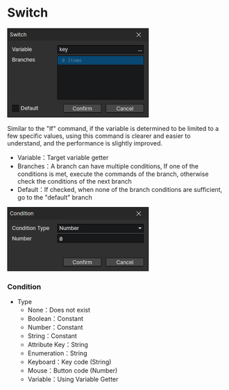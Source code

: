 # Switch

![](img/switch-1.png)

Similar to the "If" command, if the variable is determined to be limited to a few specific values, using this command is clearer and easier to understand, and the performance is slightly improved.

- Variable：Target variable getter
- Branches：A branch can have multiple conditions, If one of the conditions is met, execute the commands of the branch, otherwise check the conditions of the next branch
- Default：If checked, when none of the branch conditions are sufficient, go to the "default" branch

![](img/switch-2.png)

### Condition

- Type
  - None：Does not exist
  - Boolean：Constant
  - Number：Constant
  - String：Constant
  - Attribute Key：String
  - Enumeration：String
  - Keyboard：Key code (String)
  - Mouse：Button code (Number)
  - Variable：Using Variable Getter